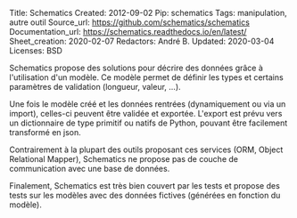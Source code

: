 Title: Schematics
Created: 2012-09-02
Pip: schematics
Tags: manipulation, autre outil
Source_url: https://github.com/schematics/schematics
Documentation_url: https://schematics.readthedocs.io/en/latest/
Sheet_creation: 2020-02-07
Redactors: André B.
Updated: 2020-03-04
Licenses: BSD



Schematics propose des solutions pour décrire des données grâce à l'utilisation d'un modèle. Ce modèle permet de définir les types et certains paramètres de validation (longueur, valeur, ...).

Une fois le modèle créé et les données rentrées (dynamiquement ou via un import), celles-ci peuvent être validée et exportée. L'export est prévu vers un dictionnaire de type primitif ou natifs de Python, pouvant être facilement transformé en json.

Contrairement à la plupart des outils proposant ces services (ORM, Object Relational Mapper), Schematics ne propose pas de couche de communication avec une base de données.

Finalement, Schematics est très bien couvert par les tests et propose des tests sur les modèles avec des données fictives (générées en fonction du modèle).
